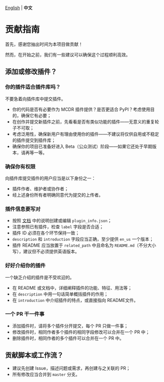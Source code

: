 [English](CONTRIBUTING.md) | **中文**

# 贡献指南

首先，感谢您抽出时间为本项目做贡献！

然而，在开始之前，我们有一些建议可以确保这个过程顺利高效。

## 添加或修改插件？

### 你的插件适合插件库吗？

不要急着向插件库中提交插件。

- 你的代码是否有必要作为 MCDR 插件提供？是否更适合 PyPI？考虑使用目的，确保它有必要；
- 在创作并提交新插件之前，先看看是否有类似功能的插件——无意义的重复轮子不可取；
- 考虑泛用性，确保新用户有理由使用你的插件——不建议将仅供自用或不稳定的插件提交到插件库；
- 确保你的项目已准备好进入 Beta（公众测试）阶段——如果它还处于早期版本，请再等一等。

### 确保你有权限

向插件库提交插件的用户应当是以下身份之一：
- 插件作者、维护者或协作者；
- 经上述身份所有者明确同意代为提交的上传者。

### 插件信息要写对

- 按照 [文档](https://mcdreforged.readthedocs.io/zh_CN/latest/plugin_dev/plugin_catalogue.html) 中的说明创建或编辑 `plugin_info.json`；
- 注意参照已有插件，检查 `label` 字段是否合适；
- 插件 ID 必须在各个环节保持一致；
- `description` 和 `introduction` 字段应当正确，至少提供 `en_us` 一个版本；
- 插件 README 应当放置于 `related_path` 中且命名为 `README.md`（不分大小写），建议但不必须提供英语版本。

### 好好介绍你的插件

一个缺乏介绍的插件是不受欢迎的。

- 在 README 或文档中，详细阐释插件的功能、特征、用法等；
- 在 `description` 中用一句话简单概括插件的作用；
- 在 `introduction` 中介绍插件的特点，或直接指向 README文件。

### 一个 PR 干一件事

- 添加插件时，请将多个插件分开提交，每个 PR 只做一件事；
- 修改插件时，相同作者多个插件的相同字段修改可以合并在一个 PR 中；
- 删除插件时，相同作者的多个插件可以合并在一个 PR 中。

## 贡献脚本或工作流？

- 建议先创建 Issue，描述问题或需求，再创建与之关联的 PR；
- 所有修改应当合并到 `master` 分支。
